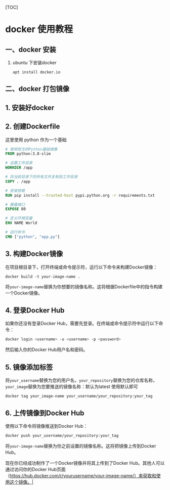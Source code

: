 

[TOC]

# docker  使用教程

##  一、docker 安装

1. ubuntu 下安装docker 

   ```shell
   apt install docker.io
   ```

   

## 二、docker 打包镜像

## 1.  安装好docker 

## 2. 创建Dockerfile

这里使用 python 作为一个基础

```dockerfile
# 使用官方的Python基础镜像
FROM python:3.8-slim

# 设置工作目录
WORKDIR /app

# 将当前目录下的所有文件复制到工作目录
COPY . /app

# 安装依赖
RUN pip install --trusted-host pypi.python.org -r requirements.txt

# 暴露端口
EXPOSE 80

# 定义环境变量
ENV NAME World

# 运行命令
CMD ["python", "app.py"]
```

## 3. 构建Docker镜像

在项目根目录下，打开终端或命令提示符，运行以下命令来构建Docker镜像：

```shell
docker build -t your-image-name .
```

将`your-image-name`替换为你想要的镜像名称。这将根据Dockerfile中的指令构建一个Docker镜像。

## 4. 登录Docker Hub

如果你还没有登录Docker Hub，需要先登录。在终端或命令提示符中运行以下命令：

```bash
docker login <username> -u <username> -p <password>
```

然后输入你的Docker Hub用户名和密码。

## 5. 镜像添加标签

将`your_username`替换为您的用户名，`your_repository`替换为您的仓库名称，`your_image`替换为您要推送的镜像名称：默认为latest 使用默认即可

```
docker tag your_image-name your_username/your_repository:your_tag
```

## 6. 上传镜像到Docker Hub

使用以下命令将镜像推送到Docker Hub：

```bash
docker push your_username/your_repository:your_tag
```

将`your-image-name`替换为你之前设置的镜像名称。这将把镜像上传到Docker Hub。

现在你已经成功制作了一个Docker镜像并将其上传到了Docker Hub。其他人可以通过访问你的Docker Hub页面（https://hub.docker.com/r/yourusername/your-image-name/）来获取和使用这个镜像。|
